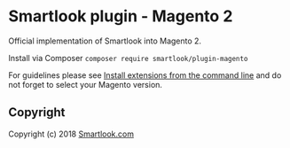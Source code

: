 # Smartlook plugin - Magento 2

Official implementation of Smartlook into Magento 2.

Install via Composer `composer require smartlook/plugin-magento`

For guidelines please see [Install extensions from the command line](https://devdocs.magento.com/guides/v2.2/comp-mgr/install-extensions.html) and do not forget to select your Magento version. 

## Copyright

Copyright (c) 2018 [Smartlook.com](https://www.smartlook.com/)
